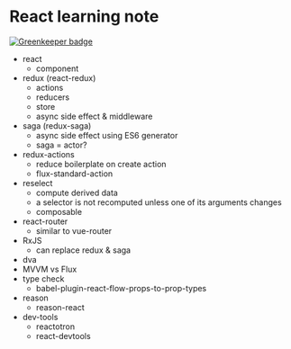 # React learning note

[![Greenkeeper badge](https://badges.greenkeeper.io/mingchuno/react-learning-note.svg)](https://greenkeeper.io/)

- react
  - component
- redux (react-redux)
  - actions
  - reducers
  - store
  - async side effect & middleware
- saga (redux-saga)
  - async side effect using ES6 generator
  - saga = actor?
- redux-actions
  - reduce boilerplate on create action
  - flux-standard-action
- reselect
  - compute derived data
  - a selector is not recomputed unless one of its arguments changes
  - composable
- react-router
  - similar to vue-router
- RxJS
  - can replace redux & saga
- dva
- MVVM vs Flux
- type check
  - babel-plugin-react-flow-props-to-prop-types
- reason
  - reason-react
- dev-tools
  - reactotron
  - react-devtools
